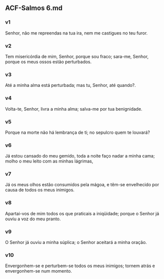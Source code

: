 ## ACF-Salmos 6.md
### v1
 Senhor, não me repreendas na tua ira, nem me castigues no teu furor.
### v2
 Tem misericórdia de mim, Senhor, porque sou fraco; sara-me, Senhor, porque os meus ossos estão perturbados.
### v3
 Até a minha alma está perturbada; mas tu, Senhor, até quando?.
### v4
 Volta-te, Senhor, livra a minha alma; salva-me por tua benignidade.
### v5
 Porque na morte não há lembrança de ti; no sepulcro quem te louvará?
### v6
 Já estou cansado do meu gemido, toda a noite faço nadar a minha cama; molho o meu leito com as minhas lágrimas,
### v7
 Já os meus olhos estão consumidos pela mágoa, e têm-se envelhecido por causa de todos os meus inimigos.
### v8
 Apartai-vos de mim todos os que praticais a iniqüidade; porque o Senhor já ouviu a voz do meu pranto.
### v9
 O Senhor já ouviu a minha súplica; o Senhor aceitará a minha oração.
### v10
 Envergonhem-se e perturbem-se todos os meus inimigos; tornem atrás e envergonhem-se num momento.
